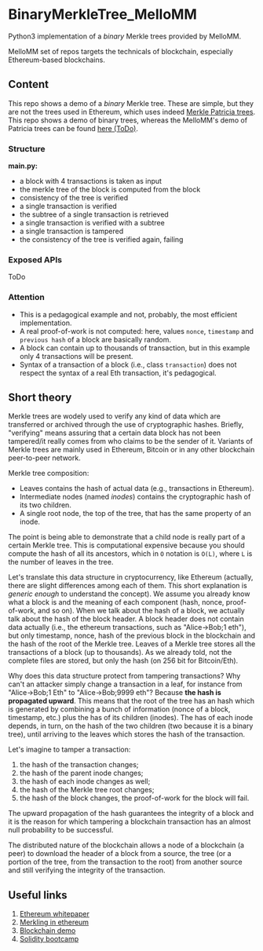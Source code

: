 # BinaryMerkleTree_MelloMM
Python3 implementation of a *binary* Merkle trees provided by MelloMM.

MelloMM set of repos targets the technicals of blockchain, especially Ethereum-based blockchains.

## Content
This repo shows a demo of a *binary* Merkle tree. These are simple, but they are not the trees used in Ethereum, which uses indeed [Merkle Patricia trees](https://blog.ethereum.org/2015/11/15/merkling-in-ethereum/). This repo shows a demo of binary trees, whereas the MelloMM's demo of Patricia trees can be found [here (ToDo)]().

### Structure
**main.py:**
* a block with 4 transactions is taken as input
* the merkle tree of the block is computed from the block
* consistency of the tree is verified
* a single transaction is verified
* the subtree of a single transaction is retrieved
* a single transaction is verified with a subtree
* a single transaction is tampered
* the consistency of the tree is verified again, failing

### Exposed APIs
ToDo

### Attention
* This is a pedagogical example and not, probably, the most efficient implementation.
* A real proof-of-work is not computed: here, values `nonce`, `timestamp` and `previous hash` of a block are basically random.
* A block can contain up to thousands of transaction, but in this example only 4 transactions will be present.
* Syntax of a transaction of a block (i.e., class `transaction`) does not respect the syntax of a real Eth transaction, it's pedagogical.

## Short theory
Merkle trees are wodely used to verify any kind of data which are transferred or archived through the use of cryptographic hashes. Briefly, "verifying" means assuring that a certain data block has not been tampered/it really comes from who claims to be the sender of it. Variants of Merkle trees are mainly used in Ethereum, Bitcoin or in any other blockchain peer-to-peer network.

Merkle tree composition:
* Leaves contains the hash of actual data (e.g., transactions in Ethereum).
* Intermediate nodes (named _inodes_) contains the cryptographic hash of its two children.
* A single root node, the top of the tree, that has the same property of an inode.

The point is being able to demonstrate that a child node is really part of a certain Merkle tree. This is computational expensive because you should compute the hash of all its ancestors, which in `O` notation is `O(L)`, where `L` is the number of leaves in the tree.

Let's translate this data structure in cryptocurrency, like Ethereum (actually, there are slight differences among each of them. This short explanation is _generic enough_ to understand the concept). We assume you already know what a block is and the meaning of each component (hash, nonce, proof-of-work, and so on). When we talk about the hash of a block, we actually talk about the hash of the block header. A block header does not contain data actually (i.e., the ethereum transactions, such as "Alice->Bob;1 eth"), but only timestamp, nonce, hash of the previous block in the blockchain and the hash of the root of the Merkle tree. Leaves of a Merkle tree stores all the transactions of a block (up to thousands). As we already told, not the complete files are stored, but only the hash (on 256 bit for Bitcoin/Eth).

Why does this data structure protect from tampering transactions? Why can't an attacker simply change a transaction in a leaf, for instance from "Alice->Bob;1 Eth" to "Alice->Bob;9999 eth"? Because **the hash is propagated upward**. This means that the root of the tree has an hash which is generated by combining a bunch of information (nonce of a block, timestamp, etc.) plus the has of its children (inodes). The has of each inode depends, in turn, on the hash of the two children (two because it is a binary tree), until arriving to the leaves which stores the hash of the transaction.

Let's imagine to tamper a transaction:
1. the hash of the transaction changes;
2. the hash of the parent inode changes;
3. the hash of each inode changes as well;
4. the hash of the Merkle tree root changes;
5. the hash of the block changes, the proof-of-work for the block will fail.

The upward propagation of the hash guarantees the integrity of a block and it is the reason for which tampering a blockchain transaction has an almost null probability to be successful.

The distributed nature of the blockchain allows a node of a blockchain (a peer) to download the header of a block from a source, the tree (or a portion of the tree, from the transaction to the root) from another source and still verifying the integrity of the transaction.

## Useful links
1. [Ethereum whitepaper](https://ethereum.org/en/whitepaper/)
2. [Merkling in ethereum](https://blog.ethereum.org/2015/11/15/merkling-in-ethereum/)
3. [Blockchain demo](https://andersbrownworth.com/blockchain/blockchain)
4. [Solidity bootcamp](https://www.youtube.com/watch?v=M576WGiDBdQ)
